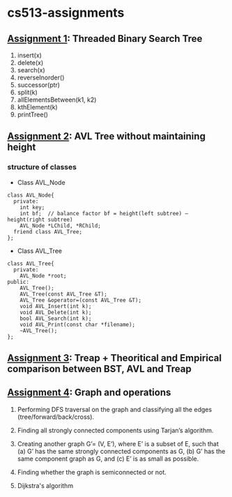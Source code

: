 # cs513-assignments

## [Assignment 1](https://github.com/jayskhatri/cs513-assignments/tree/main/assn1): Threaded Binary Search Tree
1) insert(x)
2) delete(x)
3) search(x)
4) reverseInorder()
5) successor(ptr)
6) split(k)
7) allElementsBetween(k1, k2)
8) kthElement(k)
9) printTree()

## [Assignment 2](https://github.com/jayskhatri/cs513-assignments/tree/main/assn2): AVL Tree without maintaining height
### structure of classes

- Class AVL_Node
```
class AVL_Node{ 
  private: 
    int key; 
    int bf;  // balance factor bf = height(left subtree) – height(right subtree) 
    AVL_Node *LChild, *RChild; 
  friend class AVL_Tree; 
};
```
- Class AVL_Tree
```
class AVL_Tree{ 
  private: 
    AVL_Node *root; 
public: 
    AVL_Tree(); 
    AVL_Tree(const AVL_Tree &T); 
    AVL_Tree &operator=(const AVL_Tree &T); 
    void AVL_Insert(int k); 
    void AVL_Delete(int k); 
    bool AVL_Search(int k); 
    void AVL_Print(const char *filename); 
    ~AVL_Tree(); 
}; 
```

## [Assignment 3](https://github.com/jayskhatri/cs513-assignments/tree/main/assn3): Treap + Theoritical and Empirical comparison between BST, AVL and Treap


## [Assignment 4](https://github.com/jayskhatri/cs513-assignments/tree/main/assn4): Graph and operations

1) Performing DFS traversal on the graph and classifying all the edges (tree/forward/back/cross).

2) Finding all strongly connected components using Tarjan’s algorithm.

3) Creating another graph G’= (V, E’), where E’ is a subset of E, such that (a) G’ has the same strongly connected components as G, (b) G’ has the same component graph as G, and (c) E’ is as small as possible.

4) Finding whether the graph is semiconnected or not.

5) Dijkstra's algorithm